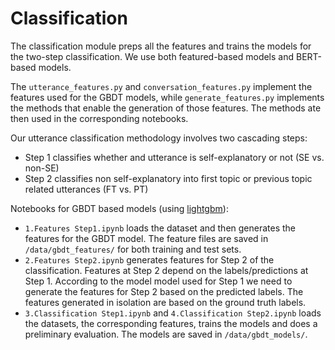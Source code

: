 # Classification

The classification module preps all the features and trains the models for the two-step classification.
We use both featured-based models and BERT-based models.

The `utterance_features.py` and `conversation_features.py` implement the features used for the GBDT models, while `generate_features.py` implements the methods that enable the generation of those features. The methods ate then used in the corresponding notebooks.

Our utterance classification methodology involves two cascading steps:
- Step 1 classifies whether and utterance is self-explanatory or not (SE vs. non-SE)
- Step 2 classifies non self-explanatory into first topic or previous topic related utterances (FT vs. PT) 

Notebooks for GBDT based models (using [lightgbm](https://lightgbm.readthedocs.io/en/latest/Python-Intro.html)):
- `1.Features Step1.ipynb` loads the dataset and then generates the features for the GBDT model. The feature files are saved in `/data/gbdt_features/` for both training and test sets.
- `2.Features Step2.ipynb` generates features for Step 2 of the classification. Features at Step 2 depend on the labels/predictions at Step 1. According to the model model used for Step 1 we need to generate the features for Step 2 based on the predicted labels. The features generated in isolation are based on the ground truth labels.
- `3.Classification Step1.ipynb` and `4.Classification Step2.ipynb`  loads the datasets, the corresponding features, trains the models and does a preliminary evaluation. The models are saved in `/data/gbdt_models/`.